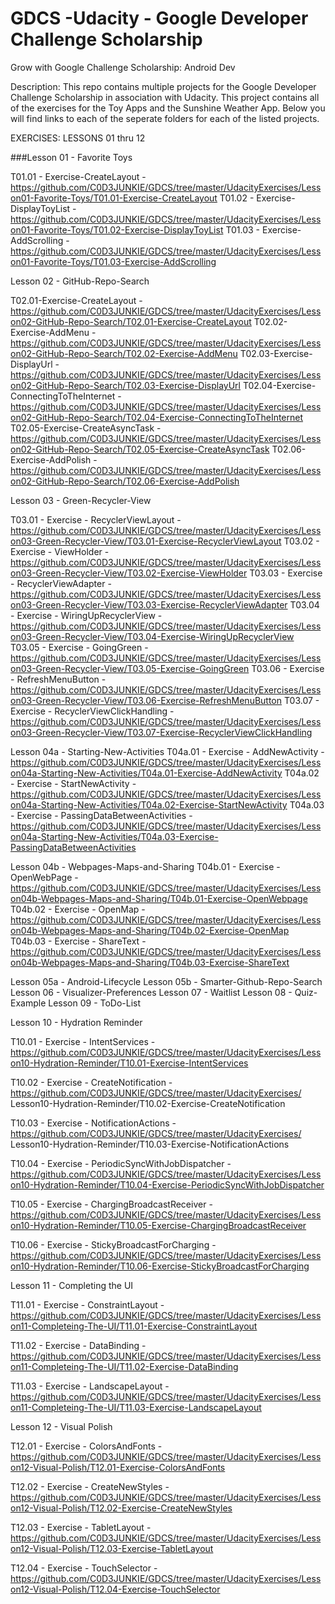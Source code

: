 # GDCS -Udacity - Google Developer Challenge Scholarship

Grow with Google Challenge Scholarship: Android Dev

Description:  This repo contains multiple projects for the Google Developer Challenge Scholarship in association with Udacity.  This project contains all of the exercises for the Toy Apps and the Sunshine Weather App.  Below you will find links to each of the seperate folders for each of the listed projects.



EXERCISES:  LESSONS 01 thru 12

###Lesson 01 - Favorite Toys

T01.01 - Exercise-CreateLayout - https://github.com/C0D3JUNKIE/GDCS/tree/master/UdacityExercises/Lesson01-Favorite-Toys/T01.01-Exercise-CreateLayout
T01.02 - Exercise-DisplayToyList - https://github.com/C0D3JUNKIE/GDCS/tree/master/UdacityExercises/Lesson01-Favorite-Toys/T01.02-Exercise-DisplayToyList
T01.03 - Exercise-AddScrolling - https://github.com/C0D3JUNKIE/GDCS/tree/master/UdacityExercises/Lesson01-Favorite-Toys/T01.03-Exercise-AddScrolling

Lesson 02 - GitHub-Repo-Search

T02.01-Exercise-CreateLayout - https://github.com/C0D3JUNKIE/GDCS/tree/master/UdacityExercises/Lesson02-GitHub-Repo-Search/T02.01-Exercise-CreateLayout
T02.02-Exercise-AddMenu - https://github.com/C0D3JUNKIE/GDCS/tree/master/UdacityExercises/Lesson02-GitHub-Repo-Search/T02.02-Exercise-AddMenu
T02.03-Exercise-DisplayUrl - https://github.com/C0D3JUNKIE/GDCS/tree/master/UdacityExercises/Lesson02-GitHub-Repo-Search/T02.03-Exercise-DisplayUrl
T02.04-Exercise-ConnectingToTheInternet - https://github.com/C0D3JUNKIE/GDCS/tree/master/UdacityExercises/Lesson02-GitHub-Repo-Search/T02.04-Exercise-ConnectingToTheInternet
T02.05-Exercise-CreateAsyncTask - https://github.com/C0D3JUNKIE/GDCS/tree/master/UdacityExercises/Lesson02-GitHub-Repo-Search/T02.05-Exercise-CreateAsyncTask
T02.06-Exercise-AddPolish - https://github.com/C0D3JUNKIE/GDCS/tree/master/UdacityExercises/Lesson02-GitHub-Repo-Search/T02.06-Exercise-AddPolish

Lesson 03 - Green-Recycler-View

T03.01 - Exercise - RecyclerViewLayout - https://github.com/C0D3JUNKIE/GDCS/tree/master/UdacityExercises/Lesson03-Green-Recycler-View/T03.01-Exercise-RecyclerViewLayout
T03.02 - Exercise - ViewHolder - https://github.com/C0D3JUNKIE/GDCS/tree/master/UdacityExercises/Lesson03-Green-Recycler-View/T03.02-Exercise-ViewHolder
T03.03 - Exercise - RecyclerViewAdapter - https://github.com/C0D3JUNKIE/GDCS/tree/master/UdacityExercises/Lesson03-Green-Recycler-View/T03.03-Exercise-RecyclerViewAdapter
T03.04 - Exercise - WiringUpRecyclerView - https://github.com/C0D3JUNKIE/GDCS/tree/master/UdacityExercises/Lesson03-Green-Recycler-View/T03.04-Exercise-WiringUpRecyclerView
T03.05 - Exercise - GoingGreen - https://github.com/C0D3JUNKIE/GDCS/tree/master/UdacityExercises/Lesson03-Green-Recycler-View/T03.05-Exercise-GoingGreen
T03.06 - Exercise - RefreshMenuButton - https://github.com/C0D3JUNKIE/GDCS/tree/master/UdacityExercises/Lesson03-Green-Recycler-View/T03.06-Exercise-RefreshMenuButton
T03.07 - Exercise - RecyclerViewClickHandling - https://github.com/C0D3JUNKIE/GDCS/tree/master/UdacityExercises/Lesson03-Green-Recycler-View/T03.07-Exercise-RecyclerViewClickHandling


Lesson 04a - Starting-New-Activities
T04a.01 - Exercise - AddNewActivity - https://github.com/C0D3JUNKIE/GDCS/tree/master/UdacityExercises/Lesson04a-Starting-New-Activities/T04a.01-Exercise-AddNewActivity
T04a.02 - Exercise - StartNewActivity - https://github.com/C0D3JUNKIE/GDCS/tree/master/UdacityExercises/Lesson04a-Starting-New-Activities/T04a.02-Exercise-StartNewActivity
T04a.03 - Exercise - PassingDataBetweenActivities - https://github.com/C0D3JUNKIE/GDCS/tree/master/UdacityExercises/Lesson04a-Starting-New-Activities/T04a.03-Exercise-PassingDataBetweenActivities


Lesson 04b - Webpages-Maps-and-Sharing
T04b.01 - Exercise - OpenWebPage - https://github.com/C0D3JUNKIE/GDCS/tree/master/UdacityExercises/Lesson04b-Webpages-Maps-and-Sharing/T04b.01-Exercise-OpenWebpage
T04b.02 - Exercise - OpenMap - https://github.com/C0D3JUNKIE/GDCS/tree/master/UdacityExercises/Lesson04b-Webpages-Maps-and-Sharing/T04b.02-Exercise-OpenMap
T04b.03 - Exercise - ShareText - https://github.com/C0D3JUNKIE/GDCS/tree/master/UdacityExercises/Lesson04b-Webpages-Maps-and-Sharing/T04b.03-Exercise-ShareText


Lesson 05a - Android-Lifecycle
Lesson 05b - Smarter-Github-Repo-Search
Lesson 06 - Visualizer-Preferences
Lesson 07 - Waitlist
Lesson 08 - Quiz-Example
Lesson 09 - ToDo-List

Lesson 10 - Hydration Reminder

T10.01 - Exercise - IntentServices - https://github.com/C0D3JUNKIE/GDCS/tree/master/UdacityExercises/Lesson10-Hydration-Reminder/T10.01-Exercise-IntentServices

T10.02 - Exercise - CreateNotification - https://github.com/C0D3JUNKIE/GDCS/tree/master/UdacityExercises/
Lesson10-Hydration-Reminder/T10.02-Exercise-CreateNotification

T10.03 - Exercise - NotificationActions - https://github.com/C0D3JUNKIE/GDCS/tree/master/UdacityExercises/
Lesson10-Hydration-Reminder/T10.03-Exercise-NotificationActions

T10.04 - Exercise - PeriodicSyncWithJobDispatcher - https://github.com/C0D3JUNKIE/GDCS/tree/master/UdacityExercises/Lesson10-Hydration-Reminder/T10.04-Exercise-PeriodicSyncWithJobDispatcher

T10.05 - Exercise - ChargingBroadcastReceiver - https://github.com/C0D3JUNKIE/GDCS/tree/master/UdacityExercises/Lesson10-Hydration-Reminder/T10.05-Exercise-ChargingBroadcastReceiver

T10.06 - Exercise - StickyBroadcastForCharging - https://github.com/C0D3JUNKIE/GDCS/tree/master/UdacityExercises/Lesson10-Hydration-Reminder/T10.06-Exercise-StickyBroadcastForCharging



Lesson 11 - Completing the UI

T11.01 - Exercise - ConstraintLayout - https://github.com/C0D3JUNKIE/GDCS/tree/master/UdacityExercises/Lesson11-Completeing-The-UI/T11.01-Exercise-ConstraintLayout

T11.02 - Exercise - DataBinding - https://github.com/C0D3JUNKIE/GDCS/tree/master/UdacityExercises/Lesson11-Completeing-The-UI/T11.02-Exercise-DataBinding

T11.03 - Exercise - LandscapeLayout - https://github.com/C0D3JUNKIE/GDCS/tree/master/UdacityExercises/Lesson11-Completeing-The-UI/T11.03-Exercise-LandscapeLayout

Lesson 12 - Visual Polish

T12.01 - Exercise - ColorsAndFonts - https://github.com/C0D3JUNKIE/GDCS/tree/master/UdacityExercises/Lesson12-Visual-Polish/T12.01-Exercise-ColorsAndFonts

T12.02 - Exercise - CreateNewStyles - https://github.com/C0D3JUNKIE/GDCS/tree/master/UdacityExercises/Lesson12-Visual-Polish/T12.02-Exercise-CreateNewStyles

T12.03 - Exercise - TabletLayout - https://github.com/C0D3JUNKIE/GDCS/tree/master/UdacityExercises/Lesson12-Visual-Polish/T12.03-Exercise-TabletLayout

T12.04 - Exercise - TouchSelector - https://github.com/C0D3JUNKIE/GDCS/tree/master/UdacityExercises/Lesson12-Visual-Polish/T12.04-Exercise-TouchSelector

